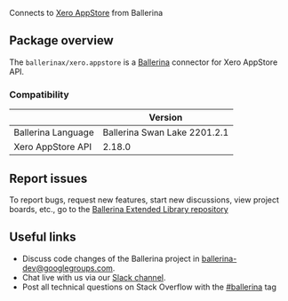 Connects to [Xero AppStore](https://developer.xero.com/documentation/api/xero-app-store/overview) from Ballerina

## Package overview
The `ballerinax/xero.appstore` is a [Ballerina](https://ballerina.io/) connector for Xero AppStore API.

### Compatibility
|                    | Version                     |
|--------------------|-----------------------------|
| Ballerina Language | Ballerina Swan Lake 2201.2.1|
| Xero AppStore API  | 2.18.0                      |

## Report issues
To report bugs, request new features, start new discussions, view project boards, etc., go to the [Ballerina Extended Library repository](https://github.com/ballerina-platform/ballerina-extended-library)

## Useful links
- Discuss code changes of the Ballerina project in [ballerina-dev@googlegroups.com](mailto:ballerina-dev@googlegroups.com).
- Chat live with us via our [Slack channel](https://ballerina.io/community/slack/).
- Post all technical questions on Stack Overflow with the [#ballerina](https://stackoverflow.com/questions/tagged/ballerina) tag
